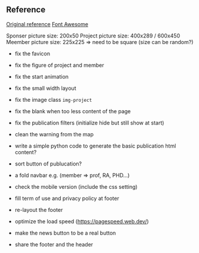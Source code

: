 ## Reference
[Original reference](https://github.com/learning-zone/website-templates)
[Font Awesome](https://fontawesome.com/v6/download)

Sponser picture size: 200x50
Project picture size: 400x289 / 600x450
Meember picture size: 225x225 => need to be square (size can be random?)


* fix the favicon
* fix the figure of project and member
* fix the start animation
* fix the small width layout
* fix the image class `img-project`
* fix the blank when too less content of the page
* fix the publication filters (initialize hide but still show at start)

* clean the warning from the map

* write a simple python code to generate the basic publication html content?
* sort button of publucation?
* a fold navbar e.g. (member => prof, RA, PHD...)
* check the mobile version (include the css setting)
* fill term of use and privacy policy at footer
* re-layout the footer
* optimize the load speed (https://pagespeed.web.dev/)
* make the news button to be a real button
* share the footer and the header
